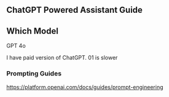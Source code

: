 ## ChatGPT Powered Assistant Guide

## Which Model

GPT 4o

I have paid version of ChatGPT.
01 is slower

### Prompting Guides
https://platform.openai.com/docs/guides/prompt-engineering